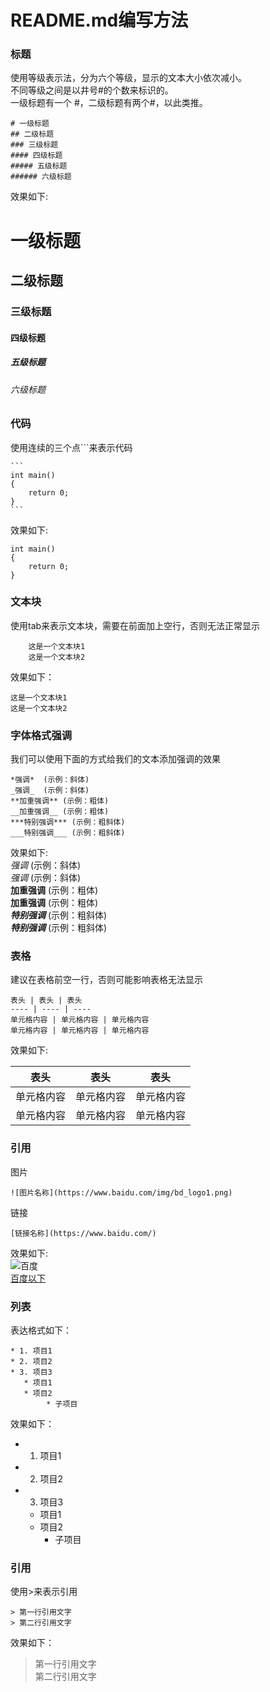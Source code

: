 README.md编写方法
===================================

### 标题
使用等级表示法，分为六个等级，显示的文本大小依次减小。  
不同等级之间是以井号#的个数来标识的。  
一级标题有一个 #，二级标题有两个#，以此类推。  

	# 一级标题  
	## 二级标题  
	### 三级标题  
	#### 四级标题  
	##### 五级标题  
	###### 六级标题  

效果如下:  
# 一级标题  
## 二级标题  
### 三级标题  
#### 四级标题  
##### 五级标题  
###### 六级标题  
  
  
  
### 代码
使用连续的三个点```来表示代码  

	```
	int main()
	{
		return 0;
	}
	```

效果如下: 
```
int main()
{
	return 0;
}
```
  
### 文本块
使用tab来表示文本块，需要在前面加上空行，否则无法正常显示  

	  
		这是一个文本块1
		这是一个文本块2
效果如下：

	这是一个文本块1
	这是一个文本块2
  
  
  
### 字体格式强调
我们可以使用下面的方式给我们的文本添加强调的效果  

	*强调*  (示例：斜体)  
	_强调_  (示例：斜体)  
	**加重强调** (示例：粗体)  
	__加重强调__ (示例：粗体)  
	***特别强调*** (示例：粗斜体)  
	___特别强调___ (示例：粗斜体)  

效果如下:  
*强调*  (示例：斜体)  
_强调_  (示例：斜体)  
**加重强调** (示例：粗体)  
__加重强调__ (示例：粗体)  
***特别强调*** (示例：粗斜体)  
___特别强调___ (示例：粗斜体)  
  
  
  

### 表格
建议在表格前空一行，否则可能影响表格无法显示  

	
	表头 | 表头 | 表头
	---- | ---- | ----
	单元格内容 | 单元格内容 | 单元格内容
	单元格内容 | 单元格内容 | 单元格内容

效果如下:  

 表头 | 表头 | 表头
 ---- | ---- | ----  
 单元格内容 | 单元格内容 | 单元格内容 
 单元格内容 | 单元格内容 | 单元格内容  
  
  
  

### 引用

图片  
```
![图片名称](https://www.baidu.com/img/bd_logo1.png)
```
链接  
```
[链接名称](https://www.baidu.com/) 
```
效果如下:  
![百度](https://www.baidu.com/img/bd_logo1.png)  
[百度以下](https://www.baidu.com/)    
  
  
  
### 列表
表达格式如下：  
```
* 1. 项目1  
* 2. 项目2  
* 3. 项目3  
   * 项目1  
   * 项目2 
		* 子项目
```
效果如下：  
* 1. 项目1  
* 2. 项目2  
* 3. 项目3  
   * 项目1  
   * 项目2  
		* 子项目  
  
  

### 引用
使用>来表示引用  
```
> 第一行引用文字
> 第二行引用文字
```
效果如下：
> 第一行引用文字  
> 第二行引用文字   

